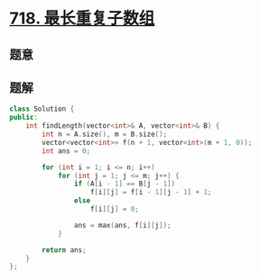 #  [718. 最长重复子数组](https://leetcode-cn.com/problems/maximum-length-of-repeated-subarray/)

## 题意



## 题解



```c++
class Solution {
public:
    int findLength(vector<int>& A, vector<int>& B) {
        int n = A.size(), m = B.size();
        vector<vector<int>> f(n + 1, vector<int>(m + 1, 0));
        int ans = 0;

        for (int i = 1; i <= n; i++)
            for (int j = 1; j <= m; j++) {
                if (A[i - 1] == B[j - 1])
                    f[i][j] = f[i - 1][j - 1] + 1;
                else
                    f[i][j] = 0;

                ans = max(ans, f[i][j]);
            }

        return ans;
    }
};
```



```python3

```

